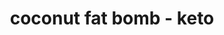 ---
id: 5e7bb0a116c0150014a98c31
servings:
notes:
directions: 'bring the butter to room temperature.
roast the shredded coconut carefully
 over medium high heat
 until lightly browned. this will create a delicious flavor
 but you can skip this if you want. let cool.
mix together butter
 half of the shredded coconut and spices in a bowl. chill mixture in refrigerator for 5-10 minutes
 until slightly firm.
form into walnut sized balls. then roll the balls into the remaining shredded coconut.
store in refrigerator or freezer.'
ingredients: 't tbs unsalted butter
½ cup unsweetened shredded coconut
¼ tsp ground cardamom (green)
½ tsp vanilla extract
¼ tsp ground cinnamon'
rating: 4
ease: easy
img:
category: dessert
href: 'https: //www.dietdoctor.com/recipes/cinnamon-cardamom-fat-bombs'
totalTime:
cookTime:
prepTime:
title: coconut fat bomb - keto
slug: coconut-fat-bomb-keto
---